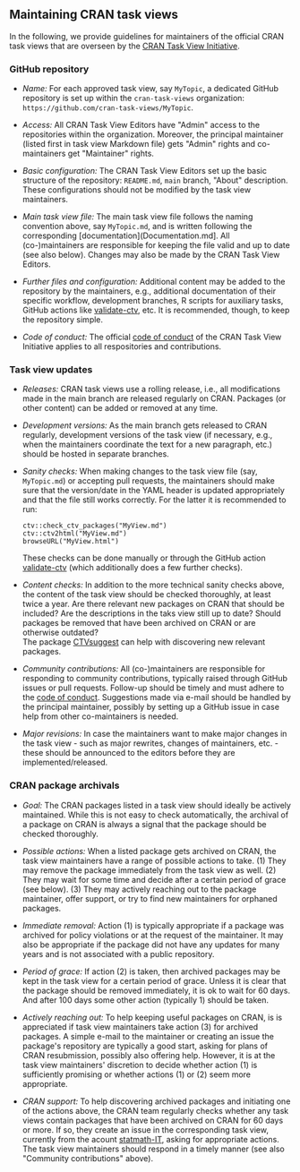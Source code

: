 ## Maintaining CRAN task views

In the following, we provide guidelines for maintainers of the official CRAN task views
that are overseen by the [CRAN Task View Initiative](https://github.com/cran-task-views/ctv).


### GitHub repository

* _Name:_ For each approved task view, say `MyTopic`, a dedicated GitHub repository is set up
  within the `cran-task-views` organization: `https://github.com/cran-task-views/MyTopic`.
  
* _Access:_ All CRAN Task View Editors have "Admin" access to the repositories within the organization.
  Moreover, the principal maintainer (listed first in task view Markdown file) gets "Admin"
  rights and co-maintainers get "Maintainer" rights.
  
* _Basic configuration:_ The CRAN Task View Editors set up the basic structure of the repository:
  `README.md`, `main` branch, "About" description. These configurations should not be modified by
  the task view maintainers.

* _Main task view file:_ The main task view file follows the naming convention above, say
  `MyTopic.md`, and is written following the corresponding [documentation](Documentation.md].
  All (co-)maintainers are responsible for keeping the file valid and up to date (see also below).
  Changes may also be made by the CRAN Task View Editors.
  
* _Further files and configuration:_ Additional content may be added to the repository by the
  maintainers, e.g., additional documentation of their specific workflow, development branches,
  R scripts for auxiliary tasks, GitHub actions like
  [validate-ctv](https://github.com/cran-task-views/ctv/tree/main/validate-ctv), etc.
  It is recommended, though, to keep the repository simple.

* _Code of conduct:_ The official [code of conduct](CodeOfConduct.md) of the CRAN Task View Initiative
  applies to all respositories and contributions.


### Task view updates

* _Releases:_ CRAN task views use a rolling release, i.e., all modifications made in the main
  branch are released regularly on CRAN. Packages (or other content) can be added or removed
  at any time.

* _Development versions:_ As the main branch gets released to CRAN regularly, development versions
  of the task view (if necessary, e.g., when the maintainers coordinate the text for a new paragraph, etc.)
  should be hosted in separate branches.

* _Sanity checks:_ When making changes to the task view file (say, `MyTopic.md`) or accepting pull
  requests, the maintainers should make sure that the version/date in the YAML header is updated
  appropriately and that the file still works correctly. For the latter it is recommended to run:
  
  ```
  ctv::check_ctv_packages("MyView.md")
  ctv::ctv2html("MyView.md")
  browseURL("MyView.html")
  ```
  
  These checks can be done manually or through the GitHub action
  [validate-ctv](https://github.com/cran-task-views/ctv/tree/main/validate-ctv) (which additionally
  does a few further checks).
  
* _Content checks:_ In addition to the more technical sanity checks above, the content of the task
  view should be checked thoroughly, at least twice a year. Are there relevant new packages on CRAN
  that should be included? Are the descriptions in the taks view still up to date? Should packages
  be removed that have been archived on CRAN or are otherwise outdated?  
  The package [CTVsuggest](https://github.com/DylanDijk/CTVsuggest) can help with discovering new
  relevant packages.
  
* _Community contributions:_ All (co-)maintainers are responsible for responding to community
  contributions, typically raised through GitHub issues or pull requests. Follow-up should be timely
  and must adhere to the [code of conduct](CodeOfConduct.md). Suggestions made via e-mail should be
  handled by the principal maintainer, possibly by setting up a GitHub issue in case help from
  other co-maintainers is needed.

* _Major revisions:_ In case the maintainers want to make major changes in the task view - such as
  major rewrites, changes of maintainers, etc. - these should be announced to the editors before
  they are implemented/released.


### CRAN package archivals

* _Goal:_ The CRAN packages listed in a task view should ideally be actively maintained. While this
  is not easy to check automatically, the archival of a package on CRAN is always a signal that the
  package should be checked thoroughly.
  
* _Possible actions:_ When a listed package gets archived on CRAN, the task view maintainers have a
  range of possible actions to take. (1) They may remove the package immediately from the task view
  as well. (2) They may wait for some time and decide after a certain period of grace (see below).
  (3) They may actively reaching out to the package maintainer, offer support, or try to find new
  maintainers for orphaned packages.
  
* _Immediate removal:_  Action (1) is typically appropriate if a package was archived for policy
  violations or at the request of the maintainer. It may also be appropriate if the package did not
  have any updates for many years and is not associated with a public repository.
  
* _Period of grace:_ If action (2) is taken, then archived packages may be kept in the task view
  for a certain period of grace. Unless it is clear that the package should be removed immediately,
  it is ok to wait for 60 days. And after 100 days some other action (typically 1) should be taken.
  
* _Actively reaching out:_ To help keeping useful packages on CRAN, is is appreciated if task view
  maintainers take action (3) for archived packages. A simple e-mail to the maintainer or creating
  an issue the package's repository are typically a good start, asking for plans of CRAN resubmission,
  possibly also offering help. However, it is at the task view maintainers' discretion to decide
  whether action (1) is sufficiently promising or whether actions (1) or (2) seem more appropriate.
  
* _CRAN support:_ To help discovering archived packages and initiating one of the actions above,
  the CRAN team regularly checks whether any task views contain packages that have been archived
  on CRAN for 60 days or more. If so, they create an issue in the corresponding task view, currently
  from the acount [statmath-IT](https://github.com/statmath-it), asking for appropriate actions.
  The task view maintainers should respond in a timely manner (see also "Community contributions"
  above).
